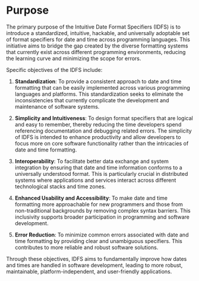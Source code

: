 # Purpose

The primary purpose of the Intuitive Date Format Specifiers (IDFS) is to introduce a standardized, intuitive, hackable, and universally adoptable set of format specifiers for date and time across programming languages. This initiative aims to bridge the gap created by the diverse formatting systems that currently exist across different programming environments, reducing the learning curve and minimizing the scope for errors.

Specific objectives of the IDFS include:

1. **Standardization**: To provide a consistent approach to date and time formatting that can be easily implemented across various programming languages and platforms. This standardization seeks to eliminate the inconsistencies that currently complicate the development and maintenance of software systems.

2. **Simplicity and Intuitiveness**: To design format specifiers that are logical and easy to remember, thereby reducing the time developers spend referencing documentation and debugging related errors. The simplicity of IDFS is intended to enhance productivity and allow developers to focus more on core software functionality rather than the intricacies of date and time formatting.

3. **Interoperability**: To facilitate better data exchange and system integration by ensuring that date and time information conforms to a universally understood format. This is particularly crucial in distributed systems where applications and services interact across different technological stacks and time zones.

4. **Enhanced Usability and Accessibility**: To make date and time formatting more approachable for new programmers and those from non-traditional backgrounds by removing complex syntax barriers. This inclusivity supports broader participation in programming and software development.

5. **Error Reduction**: To minimize common errors associated with date and time formatting by providing clear and unambiguous specifiers. This contributes to more reliable and robust software solutions.

Through these objectives, IDFS aims to fundamentally improve how dates and times are handled in software development, leading to more robust, maintainable, platform-independent, and user-friendly applications.
